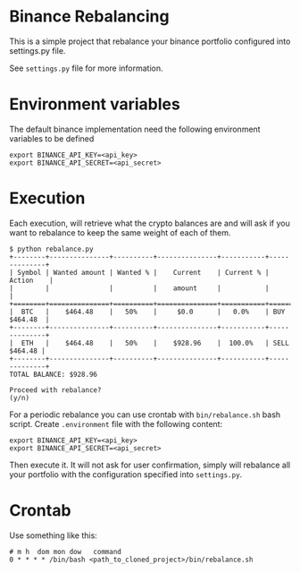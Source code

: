 # Binance Rebalancing
This is a simple project that rebalance your binance portfolio configured into settings.py file.

See `settings.py` file for more information.

# Environment variables
The default binance implementation need the following environment variables to be defined

```
export BINANCE_API_KEY=<api_key>
export BINANCE_API_SECRET=<api_secret>
```

# Execution

Each execution, will retrieve what the crypto balances are and will ask if you want to rebalance to keep the same weight of each of them.

```
$ python rebalance.py 
+--------+---------------+----------+---------------+-----------+--------------+
| Symbol | Wanted amount | Wanted % |    Current    | Current % |    Action    |
|        |               |          |    amount     |           |              |
+========+===============+==========+===============+===========+==============+
|  BTC   |    $464.48    |   50%    |     $0.0      |   0.0%    | BUY $464.48  |
+--------+---------------+----------+---------------+-----------+--------------+
|  ETH   |    $464.48    |   50%    |    $928.96    |  100.0%   | SELL $464.48 |
+--------+---------------+----------+---------------+-----------+--------------+
TOTAL BALANCE: $928.96

Proceed with rebalance?
(y/n) 
```

For a periodic rebalance you can use crontab with `bin/rebalance.sh` bash script. Create `.environment` file with the following content:

```
export BINANCE_API_KEY=<api_key>
export BINANCE_API_SECRET=<api_secret>
```

Then execute it. It will not ask for user confirmation, simply will rebalance all your portfolio with the configuration specified into `settings.py`.

# Crontab

Use something like this:

```
# m h  dom mon dow   command
0 * * * * /bin/bash <path_to_cloned_project>/bin/rebalance.sh
```
